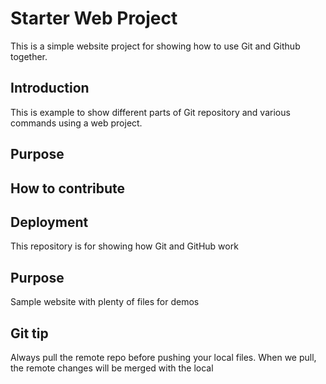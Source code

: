 # Starter Web Project
This is a simple website project for 
showing how to use Git and Github together.

## Introduction

This is example to show different parts of Git repository and various
commands using a web project.

## Purpose

## How to contribute

## Deployment  

This repository is for showing how Git and GitHub work

## Purpose

Sample website with plenty of files for demos

## Git tip
Always pull the remote repo before pushing your local files.
When we pull, the remote changes will be merged with the local
